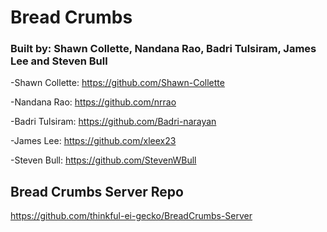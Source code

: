 # Bread Crumbs

### Built by: Shawn Collette, Nandana Rao, Badri Tulsiram, James Lee and Steven Bull

-Shawn Collette: https://github.com/Shawn-Collette

-Nandana Rao: https://github.com/nrrao

-Badri Tulsiram: https://github.com/Badri-narayan

-James Lee: https://github.com/xleex23

-Steven Bull: https://github.com/StevenWBull

## Bread Crumbs Server Repo

https://github.com/thinkful-ei-gecko/BreadCrumbs-Server
